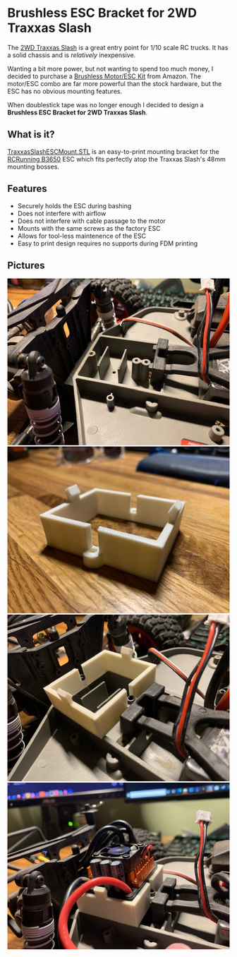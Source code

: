 # Brushless ESC Bracket for 2WD Traxxas Slash

The [2WD Traxxas Slash](https://traxxas.com/products/models/electric/58034-1slash) is a great entry point for 1/10 scale RC trucks. It has a solid chassis and is *relatively* inexpensive.

Wanting a bit more power, but not wanting to spend too much money, I decided to purchase a [Brushless Motor/ESC Kit](https://amzn.to/323WqeT) from Amazon. The motor/ESC combo are far more powerful than the stock hardware, but the ESC has no obvious mounting features.

When doublestick tape was no longer enough I decided to design a **Brushless ESC Bracket for 2WD Traxxas Slash**.

## What is it?

[TraxxasSlashESCMount.STL](TraxxasSlashESCMount.STL) is an easy-to-print mounting bracket for the [RCRunning B3650](https://amzn.to/323WqeT) ESC which fits perfectly atop the Traxxas Slash's 48mm mounting bosses. 

## Features
- Securely holds the ESC during bashing
- Does not interfere with airflow
- Does not interfere with cable passage to the motor
- Mounts with the same screws as the factory ESC
- Allows for tool-less maintenence of the ESC
- Easy to print design requires no supports during FDM printing

## Pictures
![The Printed Bracket](images/IMG_3679.jpg)
![Available Mounting Bosses](images/IMG_3681.jpg)
![The Printed Bracket Atop the Mounting Bosses](images/IMG_3682.jpg)
![ESC Installed and Cables Routed](images/IMG_3683.jpg)
